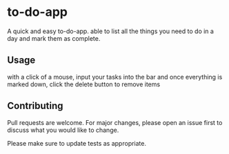 
# to-do-app
A quick and easy to-do-app. able to list all the things you need to do in a day and mark them as complete.



## Usage

with a click of a mouse, input your tasks into the bar and once everything is marked down, click the delete button to remove items

## Contributing
Pull requests are welcome. For major changes, please open an issue first to discuss what you would like to change.

Please make sure to update tests as appropriate.
